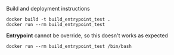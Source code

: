 Build and deployment instructions

```
docker build -t build_entrypoint_test .
docker run --rm build_entrypoint_test
```

**Entrypoint** cannot be override, so this doesn't works as expected
```
docker run --rm build_entrypoint_test /bin/bash
```
